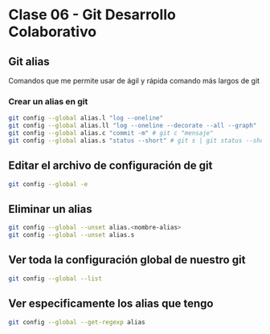 # Clase 06 - Git Desarrollo Colaborativo

## Git alias
Comandos que me permite usar de ágil y rápida comando más largos de git

### Crear un alias en git

```sh
git config --global alias.l "log --oneline"
git config --global alias.ll "log --oneline --decorate --all --graph"
git config --global alias.c "commit -m" # git c "mensaje"
git config --global alias.s "status --short" # git s | git status --short
```

## Editar el archivo de configuración de git

```sh
git config --global -e
```

## Eliminar un alias

```sh
git config --global --unset alias.<nombre-alias>
git config --global --unset alias.s
```

## Ver toda la configuración global de nuestro git

```sh
git config --global --list
```

## Ver especificamente los alias que tengo

```sh
git config --global --get-regexp alias
```

